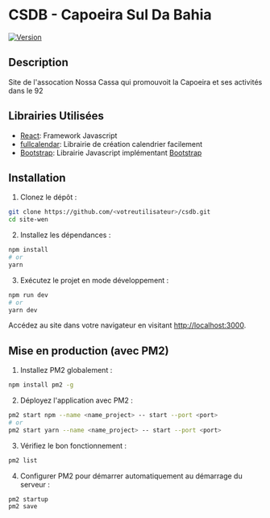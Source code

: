 # CSDB - Capoeira Sul Da Bahia

[![Version](https://img.shields.io/badge/version-1.2.0-blue.svg)](https://img.shields.io/badge/version-1.2.0-blue.svg)

## Description

Site de l'assocation Nossa Cassa qui promouvoit la Capoeira et ses activités dans le 92

## Librairies Utilisées

- [React](https://react.dev): Framework Javascript
- [fullcalendar](https://fullcalendar.io): Librairie de création calendrier facilement
- [Bootstrap](https://www.npmjs.com/package/bootstrap): Librairie Javascript implémentant [Bootstrap](https://getbootstrap.com/)

## Installation 

1. Clonez le dépôt :

```sh
git clone https://github.com/<votreutilisateur>/csdb.git
cd site-wen
```

2. Installez les dépendances :

```sh
npm install
# or
yarn
```

3. Exécutez le projet en mode développement :

```sh
npm run dev
# or
yarn dev
```

Accédez au site dans votre navigateur en visitant [http://localhost:3000](http://localhost:3000).

## Mise en production (avec PM2)

1. Installez PM2 globalement :

```sh
npm install pm2 -g
```

2. Déployez l'application avec PM2 :

```sh
pm2 start npm --name <name_project> -- start --port <port>
# or
pm2 start yarn --name <name_project> -- start --port <port>
```

3. Vérifiez le bon fonctionnement :

```sh
pm2 list
```

4. Configurer PM2 pour démarrer automatiquement au démarrage du serveur :

```sh
pm2 startup
pm2 save
```
